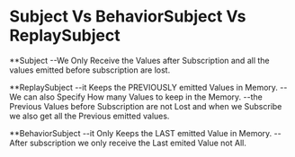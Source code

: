 # Subject Vs BehaviorSubject Vs ReplaySubject

  **Subject
    --We Only Receive the Values after Subscription and all the values emitted before subscription are lost. 


  **ReplaySubject
  --it Keeps the PREVIOUSLY emitted Values in Memory.
  --We can also Specify How many Values to keep in the Memory. 
  --the Previous Values before Subscription are not Lost and when we Subscribe we also get all the Previous emitted values.


  **BehaviorSubject
  --it Only Keeps the LAST emitted Value in Memory.
  --After subscription we only receive the Last emited Value not All. 